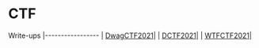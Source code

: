 # CTF
Write-ups
|----------------- 
| [DwagCTF2021](DwagCTF2021/)|
| [DCTF2021](DCTF2021)|
| [WTFCTF2021](WTFCTF)|
